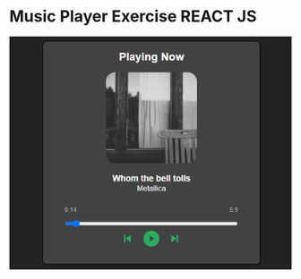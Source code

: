 # Music Player Exercise REACT JS

<img src="src/assets/exercisePlayer.png" alt="Alt text" title="Optional title">

